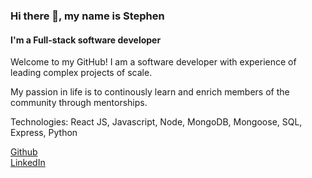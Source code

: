 ### Hi there 👋, my name is Stephen

#### I'm a Full-stack software developer

Welcome to my GitHub! I am a software developer with experience of leading complex projects of scale.

My passion in life is to continously learn and enrich members of the community through mentorships.

Technologies: React JS, Javascript, Node, MongoDB, Mongoose, SQL, Express, Python

[Github](https://github.com/wongstephen)    
[LinkedIn](https://www.linkedin.com/in/wongs/)  
